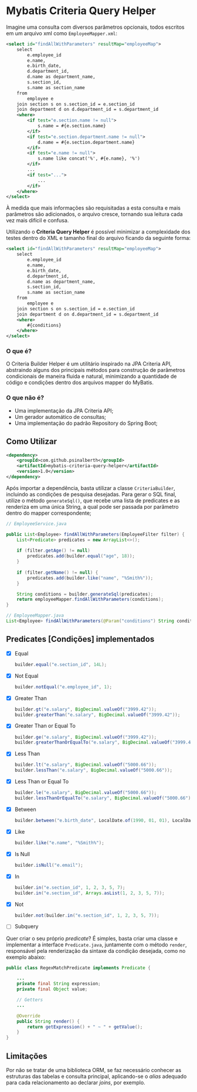 # Mybatis Criteria Query Helper
Imagine uma consulta com diversos parâmetros opcionais, todos escritos  em um arquivo xml como ```EmployeeMapper.xml```:  
  
```xml  
<select id="findAllWithParameters" resultMap="employeeMap">  
    select   
        e.employee_id  
        e.name,  
        e.birth_date,  
        d.department_id,  
        d.name as department_name,  
        s.section_id,  
        s.name as section_name
    from  
        employee e  
    join section s on s.section_id = e.section_id  
    join department d on d.department_id = s.department_id      
    <where>  
        <if test="e.section.name != null">  
            s.name = #{e.section.name}  
        </if>  
        <if test="e.section.department.name != null">  
            d.name = #{e.section.department.name}  
        </if>  
        <if test="e.name != null">  
            s.name like concat('%', #{e.name}, '%')  
        </if>  
        ...  
        <if test="...">  
            ...  
        </if>  
    </where>  
</select>  
```
À medida que mais informações são requisitadas a esta consulta e mais parâmetros são adicionados, o arquivo cresce, tornando sua leitura cada vez mais difícil e confusa.

Utilizando o ****Criteria Query Helper**** é possível minimizar a complexidade dos testes dentro do XML e tamanho final do arquivo ficando da seguinte forma:
```xml
<select id="findAllWithParameters" resultMap="employeeMap">  
    select   
        e.employee_id  
        e.name,  
        e.birth_date,  
        d.department_id,  
        d.name as department_name,  
        s.section_id,  
        s.name as section_name
    from  
        employee e  
    join section s on s.section_id = e.section_id  
    join department d on d.department_id = s.department_id      
    <where>  
        #{conditions}
    </where>  
</select>  
```

### O que é?
O Criteria Builder Helper é um utilitário inspirado na JPA Criteria API, abstraindo alguns dos principais métodos para construção de parâmetros condicionais de maneira fluida e natural, minimizando a quantidade de código e condições dentro dos arquivos mapper do MyBatis.

### O que não é?
- Uma implementação da JPA Criteria API;
- Um gerador automático de consultas;
- Uma implementação do padrão Repository do Spring Boot;

## Como Utilizar

```xml
<dependency>  
	<groupId>com.github.psinalberth</groupId>  
	<artifactId>mybatis-criteria-query-helper</artifactId>  
	<version>1.0</version>  
</dependency>
```
Após importar a dependência, basta utilizar a classe ```CriteriaBuilder```, incluindo as condições de pesquisa desejadas. Para gerar o SQL final, utilize o método ```generateSql()```, que recebe uma lista de predicates e as renderiza em uma única String, a qual pode ser passada por parâmetro dentro do mapper correspondente;

```java
// EmployeeService.java

public List<Employee> findAllWithParameters(EmployeeFilter filter) {
	List<Predicate> predicates = new ArrayList<>();  
	  
	if (filter.getAge() != null) 	  
		predicates.add(builder.equal("age", 18));   
	}
	
	if (filter.getName() != null) {
		predicates.add(builder.like("name", "%Smith%"));
	}

	String conditions = builder.generateSql(predicates);
	return employeeMapper.findAllWithParameters(conditions);
}

// EmployeeMapper.java
List<Employee> findAllWithParameters(@Param("conditions") String conditions);

```


## Predicates [Condições] implementados
- [x] Equal
	```java
	builder.equal("e.section_id", 14L); 
	```
- [x] Not Equal
	```java
	builder.notEqual("e.employee_id", 1); 
	```
- [x] Greater Than
	```java
	builder.gt("e.salary", BigDecimal.valueOf("3999.42")); 
	builder.greaterThan("e.salary", BigDecimal.valueOf("3999.42")); 
	```
- [x] Greater Than or Equal To
	```java
	builder.ge("e.salary", BigDecimal.valueOf("3999.42")); 
	builder.greaterThanOrEqualTo("e.salary", BigDecimal.valueOf("3999.42")); 
	```
- [x] Less Than
	```java
	builder.lt("e.salary", BigDecimal.valueOf("5000.66")); 
	builder.lessThan("e.salary", BigDecimal.valueOf("5000.66")); 
	```
- [x] Less Than or Equal To
	```java
	builder.le("e.salary", BigDecimal.valueOf("5000.66")); 
	builder.lessThanOrEqualTo("e.salary", BigDecimal.valueOf("5000.66")); 
	```
- [x] Between
	```java
	builder.between("e.birth_date", LocalDate.of(1990, 01, 01), LocalDate.of(1991, 12, 31)); 
	```
- [x] Like
	```java
	builder.like("e.name", "%Smith%"); 
	```
- [x] Is Null
	```java
	builder.isNull("e.email"); 
	```
- [x] In
	```java
	builder.in("e.section_id", 1, 2, 3, 5, 7); 
	builder.in("e.section_id", Arrays.asList(1, 2, 3, 5, 7)); 
	```
- [x] Not
	```java
	builder.not(builder.in("e.section_id", 1, 2, 3, 5, 7)); 
	```
- [ ] Subquery

Quer criar o seu próprio *predicate*? É simples, basta criar uma classe e implementar a interface ```Predicate.java```, juntamente com o método ```render```, responsável pela renderização da sintaxe da condição desejada, como no exemplo abaixo:

```java
public class RegexMatchPredicate implements Predicate {

	...
	private final String expression;
	private final Object value;

	// Getters
	...

	@Override
	public String render() {
		return getExpression() + " ~ " + getValue();
	}
}
```

## Limitações
Por não se tratar de uma biblioteca ORM, se faz necessário conhecer as estruturas das tabelas e consulta principal, aplicando-se o *alias* adequado para cada relacionamento ao declarar *joins*, por exemplo.